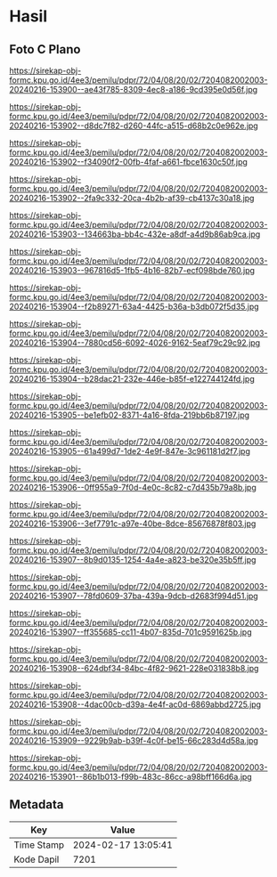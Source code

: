 # Hasil

## Foto C Plano

https://sirekap-obj-formc.kpu.go.id/4ee3/pemilu/pdpr/72/04/08/20/02/7204082002003-20240216-153900--ae43f785-8309-4ec8-a186-9cd395e0d56f.jpg

https://sirekap-obj-formc.kpu.go.id/4ee3/pemilu/pdpr/72/04/08/20/02/7204082002003-20240216-153902--d8dc7f82-d260-44fc-a515-d68b2c0e962e.jpg

https://sirekap-obj-formc.kpu.go.id/4ee3/pemilu/pdpr/72/04/08/20/02/7204082002003-20240216-153902--f34090f2-00fb-4faf-a661-fbce1630c50f.jpg

https://sirekap-obj-formc.kpu.go.id/4ee3/pemilu/pdpr/72/04/08/20/02/7204082002003-20240216-153902--2fa9c332-20ca-4b2b-af39-cb4137c30a18.jpg

https://sirekap-obj-formc.kpu.go.id/4ee3/pemilu/pdpr/72/04/08/20/02/7204082002003-20240216-153903--134663ba-bb4c-432e-a8df-a4d9b86ab9ca.jpg

https://sirekap-obj-formc.kpu.go.id/4ee3/pemilu/pdpr/72/04/08/20/02/7204082002003-20240216-153903--967816d5-1fb5-4b16-82b7-ecf098bde760.jpg

https://sirekap-obj-formc.kpu.go.id/4ee3/pemilu/pdpr/72/04/08/20/02/7204082002003-20240216-153904--f2b89271-63a4-4425-b36a-b3db072f5d35.jpg

https://sirekap-obj-formc.kpu.go.id/4ee3/pemilu/pdpr/72/04/08/20/02/7204082002003-20240216-153904--7880cd56-6092-4026-9162-5eaf79c29c92.jpg

https://sirekap-obj-formc.kpu.go.id/4ee3/pemilu/pdpr/72/04/08/20/02/7204082002003-20240216-153904--b28dac21-232e-446e-b85f-e122744124fd.jpg

https://sirekap-obj-formc.kpu.go.id/4ee3/pemilu/pdpr/72/04/08/20/02/7204082002003-20240216-153905--be1efb02-8371-4a16-8fda-219bb6b87197.jpg

https://sirekap-obj-formc.kpu.go.id/4ee3/pemilu/pdpr/72/04/08/20/02/7204082002003-20240216-153905--61a499d7-1de2-4e9f-847e-3c961181d2f7.jpg

https://sirekap-obj-formc.kpu.go.id/4ee3/pemilu/pdpr/72/04/08/20/02/7204082002003-20240216-153906--0ff955a9-7f0d-4e0c-8c82-c7d435b79a8b.jpg

https://sirekap-obj-formc.kpu.go.id/4ee3/pemilu/pdpr/72/04/08/20/02/7204082002003-20240216-153906--3ef7791c-a97e-40be-8dce-85676878f803.jpg

https://sirekap-obj-formc.kpu.go.id/4ee3/pemilu/pdpr/72/04/08/20/02/7204082002003-20240216-153907--8b9d0135-1254-4a4e-a823-be320e35b5ff.jpg

https://sirekap-obj-formc.kpu.go.id/4ee3/pemilu/pdpr/72/04/08/20/02/7204082002003-20240216-153907--78fd0609-37ba-439a-9dcb-d2683f994d51.jpg

https://sirekap-obj-formc.kpu.go.id/4ee3/pemilu/pdpr/72/04/08/20/02/7204082002003-20240216-153907--ff355685-cc11-4b07-835d-701c9591625b.jpg

https://sirekap-obj-formc.kpu.go.id/4ee3/pemilu/pdpr/72/04/08/20/02/7204082002003-20240216-153908--624dbf34-84bc-4f82-9621-228e031838b8.jpg

https://sirekap-obj-formc.kpu.go.id/4ee3/pemilu/pdpr/72/04/08/20/02/7204082002003-20240216-153908--4dac00cb-d39a-4e4f-ac0d-6869abbd2725.jpg

https://sirekap-obj-formc.kpu.go.id/4ee3/pemilu/pdpr/72/04/08/20/02/7204082002003-20240216-153909--9229b9ab-b39f-4c0f-be15-66c283d4d58a.jpg

https://sirekap-obj-formc.kpu.go.id/4ee3/pemilu/pdpr/72/04/08/20/02/7204082002003-20240216-153901--86b1b013-f99b-483c-86cc-a98bff166d6a.jpg


## Metadata

| Key        | Value               |
| ---------- | ------------------- |
| Time Stamp | 2024-02-17 13:05:41 |
| Kode Dapil | 7201                |



